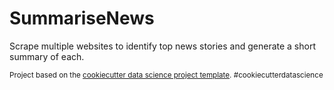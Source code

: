 SummariseNews
==============================

Scrape multiple websites to identify top news stories and generate a short summary of each.




<p><small>Project based on the <a target="_blank" href="https://drivendata.github.io/cookiecutter-data-science/">cookiecutter data science project template</a>. #cookiecutterdatascience</small></p>
